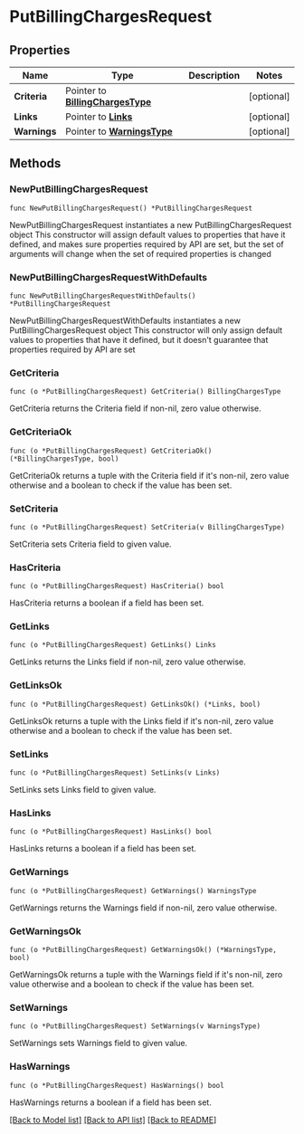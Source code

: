# PutBillingChargesRequest

## Properties

Name | Type | Description | Notes
------------ | ------------- | ------------- | -------------
**Criteria** | Pointer to [**BillingChargesType**](BillingChargesType.md) |  | [optional] 
**Links** | Pointer to [**Links**](Links.md) |  | [optional] 
**Warnings** | Pointer to [**WarningsType**](WarningsType.md) |  | [optional] 

## Methods

### NewPutBillingChargesRequest

`func NewPutBillingChargesRequest() *PutBillingChargesRequest`

NewPutBillingChargesRequest instantiates a new PutBillingChargesRequest object
This constructor will assign default values to properties that have it defined,
and makes sure properties required by API are set, but the set of arguments
will change when the set of required properties is changed

### NewPutBillingChargesRequestWithDefaults

`func NewPutBillingChargesRequestWithDefaults() *PutBillingChargesRequest`

NewPutBillingChargesRequestWithDefaults instantiates a new PutBillingChargesRequest object
This constructor will only assign default values to properties that have it defined,
but it doesn't guarantee that properties required by API are set

### GetCriteria

`func (o *PutBillingChargesRequest) GetCriteria() BillingChargesType`

GetCriteria returns the Criteria field if non-nil, zero value otherwise.

### GetCriteriaOk

`func (o *PutBillingChargesRequest) GetCriteriaOk() (*BillingChargesType, bool)`

GetCriteriaOk returns a tuple with the Criteria field if it's non-nil, zero value otherwise
and a boolean to check if the value has been set.

### SetCriteria

`func (o *PutBillingChargesRequest) SetCriteria(v BillingChargesType)`

SetCriteria sets Criteria field to given value.

### HasCriteria

`func (o *PutBillingChargesRequest) HasCriteria() bool`

HasCriteria returns a boolean if a field has been set.

### GetLinks

`func (o *PutBillingChargesRequest) GetLinks() Links`

GetLinks returns the Links field if non-nil, zero value otherwise.

### GetLinksOk

`func (o *PutBillingChargesRequest) GetLinksOk() (*Links, bool)`

GetLinksOk returns a tuple with the Links field if it's non-nil, zero value otherwise
and a boolean to check if the value has been set.

### SetLinks

`func (o *PutBillingChargesRequest) SetLinks(v Links)`

SetLinks sets Links field to given value.

### HasLinks

`func (o *PutBillingChargesRequest) HasLinks() bool`

HasLinks returns a boolean if a field has been set.

### GetWarnings

`func (o *PutBillingChargesRequest) GetWarnings() WarningsType`

GetWarnings returns the Warnings field if non-nil, zero value otherwise.

### GetWarningsOk

`func (o *PutBillingChargesRequest) GetWarningsOk() (*WarningsType, bool)`

GetWarningsOk returns a tuple with the Warnings field if it's non-nil, zero value otherwise
and a boolean to check if the value has been set.

### SetWarnings

`func (o *PutBillingChargesRequest) SetWarnings(v WarningsType)`

SetWarnings sets Warnings field to given value.

### HasWarnings

`func (o *PutBillingChargesRequest) HasWarnings() bool`

HasWarnings returns a boolean if a field has been set.


[[Back to Model list]](../README.md#documentation-for-models) [[Back to API list]](../README.md#documentation-for-api-endpoints) [[Back to README]](../README.md)


